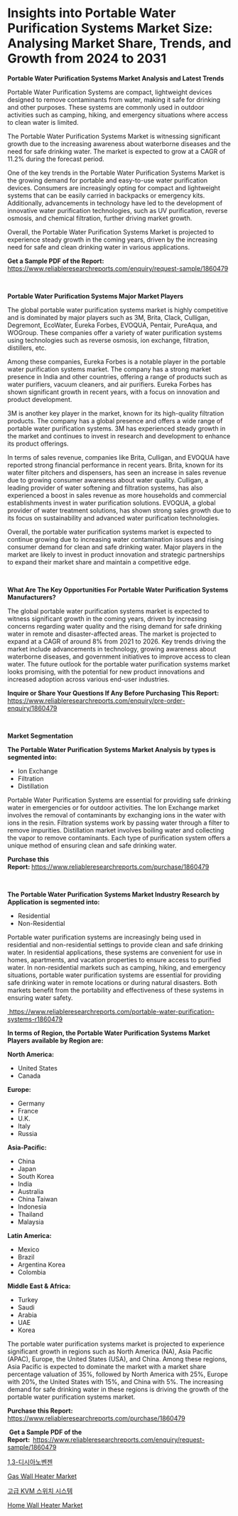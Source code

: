 <p><h1>Insights into Portable Water Purification Systems Market Size: Analysing Market Share, Trends, and Growth from 2024 to 2031</h1></p><p><strong>Portable Water Purification Systems Market Analysis and Latest Trends</strong></p>
<p><p>Portable Water Purification Systems are compact, lightweight devices designed to remove contaminants from water, making it safe for drinking and other purposes. These systems are commonly used in outdoor activities such as camping, hiking, and emergency situations where access to clean water is limited.</p><p>The Portable Water Purification Systems Market is witnessing significant growth due to the increasing awareness about waterborne diseases and the need for safe drinking water. The market is expected to grow at a CAGR of 11.2% during the forecast period.</p><p>One of the key trends in the Portable Water Purification Systems Market is the growing demand for portable and easy-to-use water purification devices. Consumers are increasingly opting for compact and lightweight systems that can be easily carried in backpacks or emergency kits. Additionally, advancements in technology have led to the development of innovative water purification technologies, such as UV purification, reverse osmosis, and chemical filtration, further driving market growth.</p><p>Overall, the Portable Water Purification Systems Market is projected to experience steady growth in the coming years, driven by the increasing need for safe and clean drinking water in various applications.</p></p>
<p><strong>Get a Sample PDF of the Report:&nbsp;</strong> <a href="https://www.reliableresearchreports.com/enquiry/request-sample/1860479">https://www.reliableresearchreports.com/enquiry/request-sample/1860479</a></p>
<p>&nbsp;</p>
<p><strong>Portable Water Purification Systems Major Market Players</strong></p>
<p><p>The global portable water purification systems market is highly competitive and is dominated by major players such as 3M, Brita, Clack, Culligan, Degremont, EcoWater, Eureka Forbes, EVOQUA, Pentair, PureAqua, and WOGroup. These companies offer a variety of water purification systems using technologies such as reverse osmosis, ion exchange, filtration, distillers, etc.</p><p>Among these companies, Eureka Forbes is a notable player in the portable water purification systems market. The company has a strong market presence in India and other countries, offering a range of products such as water purifiers, vacuum cleaners, and air purifiers. Eureka Forbes has shown significant growth in recent years, with a focus on innovation and product development.</p><p>3M is another key player in the market, known for its high-quality filtration products. The company has a global presence and offers a wide range of portable water purification systems. 3M has experienced steady growth in the market and continues to invest in research and development to enhance its product offerings.</p><p>In terms of sales revenue, companies like Brita, Culligan, and EVOQUA have reported strong financial performance in recent years. Brita, known for its water filter pitchers and dispensers, has seen an increase in sales revenue due to growing consumer awareness about water quality. Culligan, a leading provider of water softening and filtration systems, has also experienced a boost in sales revenue as more households and commercial establishments invest in water purification solutions. EVOQUA, a global provider of water treatment solutions, has shown strong sales growth due to its focus on sustainability and advanced water purification technologies.</p><p>Overall, the portable water purification systems market is expected to continue growing due to increasing water contamination issues and rising consumer demand for clean and safe drinking water. Major players in the market are likely to invest in product innovation and strategic partnerships to expand their market share and maintain a competitive edge.</p></p>
<p>&nbsp;</p>
<p><strong>What Are The Key Opportunities For Portable Water Purification Systems Manufacturers?</strong></p>
<p><p>The global portable water purification systems market is expected to witness significant growth in the coming years, driven by increasing concerns regarding water quality and the rising demand for safe drinking water in remote and disaster-affected areas. The market is projected to expand at a CAGR of around 8% from 2021 to 2026. Key trends driving the market include advancements in technology, growing awareness about waterborne diseases, and government initiatives to improve access to clean water. The future outlook for the portable water purification systems market looks promising, with the potential for new product innovations and increased adoption across various end-user industries.</p></p>
<p><strong>Inquire or Share Your Questions If Any Before Purchasing This Report:</strong> <a href="https://www.reliableresearchreports.com/enquiry/pre-order-enquiry/1860479">https://www.reliableresearchreports.com/enquiry/pre-order-enquiry/1860479</a></p>
<p>&nbsp;</p>
<p><strong>Market Segmentation</strong></p>
<p><strong>The Portable Water Purification Systems Market Analysis by types is segmented into:</strong></p>
<p><ul><li>Ion Exchange</li><li>Filtration</li><li>Distillation</li></ul></p>
<p><p>Portable Water Purification Systems are essential for providing safe drinking water in emergencies or for outdoor activities. The Ion Exchange market involves the removal of contaminants by exchanging ions in the water with ions in the resin. Filtration systems work by passing water through a filter to remove impurities. Distillation market involves boiling water and collecting the vapor to remove contaminants. Each type of purification system offers a unique method of ensuring clean and safe drinking water.</p></p>
<p><strong>Purchase this Report:&nbsp;</strong><a href="https://www.reliableresearchreports.com/purchase/1860479">https://www.reliableresearchreports.com/purchase/1860479</a></p>
<p>&nbsp;</p>
<p><strong>The Portable Water Purification Systems Market Industry Research by Application is segmented into:</strong></p>
<p><ul><li>Residential</li><li>Non-Residential</li></ul></p>
<p><p>Portable water purification systems are increasingly being used in residential and non-residential settings to provide clean and safe drinking water. In residential applications, these systems are convenient for use in homes, apartments, and vacation properties to ensure access to purified water. In non-residential markets such as camping, hiking, and emergency situations, portable water purification systems are essential for providing safe drinking water in remote locations or during natural disasters. Both markets benefit from the portability and effectiveness of these systems in ensuring water safety.</p></p>
<p><a href="https://www.reliableresearchreports.com/portable-water-purification-systems-r1860479">&nbsp;https://www.reliableresearchreports.com/portable-water-purification-systems-r1860479</a></p>
<p><strong>In terms of Region, the Portable Water Purification Systems Market Players available by Region are:</strong></p>
<p>
    <p> <strong> North America: </strong>
        <ul>
            <li>United States</li>
            <li>Canada</li>
        </ul>
        </p> 
    <p> <strong> Europe: </strong>
        <ul>
            <li>Germany</li>
            <li>France</li>
            <li>U.K.</li>
            <li>Italy</li>
            <li>Russia</li>
        </ul>
        </p> 
    <p> <strong> Asia-Pacific: </strong>
        <ul>
            <li>China</li>
            <li>Japan</li>
            <li>South Korea</li>
            <li>India</li>
            <li>Australia</li>
            <li>China Taiwan</li>
            <li>Indonesia</li>
            <li>Thailand</li>
            <li>Malaysia</li>
        </ul>
        </p> 
    <p> <strong> Latin America: </strong>
        <ul>
            <li>Mexico</li>
            <li>Brazil</li>
            <li>Argentina Korea</li>
            <li>Colombia</li>
        </ul>
        </p> 
    <p> <strong> Middle East & Africa: </strong>
        <ul>
            <li>Turkey</li>
            <li>Saudi</li>
            <li>Arabia</li>
            <li>UAE</li>
            <li>Korea</li>
        </ul>
    </p>
    </p>
<p><p>The portable water purification systems market is projected to experience significant growth in regions such as North America (NA), Asia Pacific (APAC), Europe, the United States (USA), and China. Among these regions, Asia Pacific is expected to dominate the market with a market share percentage valuation of 35%, followed by North America with 25%, Europe with 20%, the United States with 15%, and China with 5%. The increasing demand for safe drinking water in these regions is driving the growth of the portable water purification systems market.</p></p>
<p><strong>Purchase this Report: </strong><a href="https://www.reliableresearchreports.com/purchase/1860479">https://www.reliableresearchreports.com/purchase/1860479</a></p>
<p>&nbsp;<strong>Get a Sample PDF of the Report:&nbsp;&nbsp;</strong><a href="https://www.reliableresearchreports.com/enquiry/request-sample/1860479">https://www.reliableresearchreports.com/enquiry/request-sample/1860479</a></p>
<p><strong></strong></p>
<p><p><a href="https://github.com/hasanrajibul387/Market-Research-Report-List-1/blob/main/9707827172170.md">1,3-디시아노벤젠</a></p><p><a href="https://github.com/Krdamani25/Market-Research-Report-List-1/blob/main/gas-wall-heater-market.md">Gas Wall Heater Market</a></p><p><a href="https://github.com/alpinestartsekian/Market-Research-Report-List-1/blob/main/2018741172171.md">고급 KVM 스위치 시스템</a></p><p><a href="https://github.com/alexcrou8/Market-Research-Report-List-1/blob/main/home-wall-heater-market.md">Home Wall Heater Market</a></p></p>